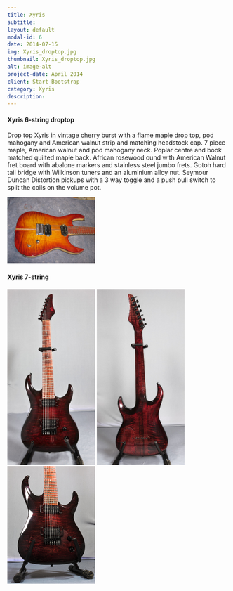 ```yaml
---
title: Xyris
subtitle: 
layout: default
modal-id: 6
date: 2014-07-15
img: Xyris_droptop.jpg
thumbnail: Xyris_droptop.jpg
alt: image-alt
project-date: April 2014
client: Start Bootstrap
category: Xyris
description: 
---
```


<!-- html sytax to include image and adjust size ... -->

#### Xyris 6-string droptop
Drop top Xyris in vintage cherry burst with a flame maple drop top, pod mahogany and American walnut strip and matching headstock cap. 7 piece maple, American walnut and pod mahogany neck. Poplar centre and book matched quilted maple back. African rosewood ound with American Walnut fret board with abalone markers and stainless steel jumbo frets. Gotoh hard tail bridge with Wilkinson tuners and an aluminium alloy nut. Seymour Duncan Distortion pickups with a 3 way toggle and a push pull switch to split the coils on the volume pot.

<img src="img/portfolio/Xyris_droptop.jpg" alt="Drawing" style="width: 200px;"/>


#### Xyris 7-string

<img src="img/portfolio/red/red-front1.jpg" alt="Drawing" style="width: 200px;"/>
<img src="img/portfolio/red/red-back1.jpg" alt="Drawing" style="width: 200px;"/>

<img src="img/portfolio/red/red3.jpg" alt="Drawing" style="width: 200px;"/>
